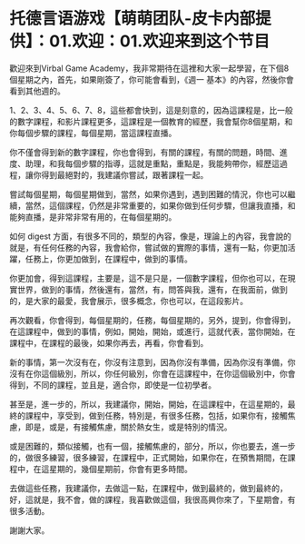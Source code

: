 # 托德言语游戏【萌萌团队-皮卡内部提供】：01.欢迎：01.欢迎来到这个节目

歡迎來到Virbal Game Academy，我非常期待在這裡和大家一起學習，在下個8個星期之內，首先，如果剛簽了，你可能會看到，《週一 基本》的內容，然後你會看到其他週的。

1、2、3、4、5、6、7、8，這些都會快到，這是刻意的，因為這課程是，比一般的數字課程，和影片課程更多，這課程是一個教育的經歷，我會幫你8個星期，和你每個步驟的課程，每個星期，當這課程直播。

你不僅會得到新的數字課程，你也會得到，有關的課程，有關的問題，時間、進度、助理，和我每個步驟的指導，這就是重點，重點是，我能夠帶你，經歷這過程，讓你得到最絕對的，我建議你嘗試，跟著課程一起。

嘗試每個星期，每個星期做到，當然，如果你遇到，遇到困難的情況，你也可以繼續，當然，這個課程，仍然是非常重要的，如果你做到任何步驟，但讓我直播，和能夠直播，是非常非常有用的，在每個星期的。

如何 digest 方面，有很多不同的，類型的內容，像是，理論上的內容，我會說的就是，有任何任務的內容，我會給你，嘗試做的實際的事情，還有一點，你更加活躍，任務上，你更加做到，在課程中，做到的事情。

你更加會，得到這課程，主要是，這不是只是，一個數字課程，但你也可以，在現實世界，做到的事情，然後還有，當然，有，問答與我，還有，在我面前，做到的，是大家的最愛，我會展示，很多概念，你也可以，在這段影片。

再次觀看，你會得到，每個星期的，任務，每個星期的，另外，提到，你會得到，在這課程中，做到的事情，例如，開始，開始，或進行，這就代表，當你開始，在課程中，在課程的最後，如果你再去，再看，你會看到。

新的事情，第一次沒有在，你沒有注意到，因為你沒有準備，因為你沒有準備，你沒有在你這個級別，所以，你任何級別，你會在這課程中，在你這個級別中，你會得到，不同的課程，並且是，適合你，即使是一位初學者。

甚至是，進一步的，所以，我建議你，開始，開始，在這課程中，在這星期的，最終的課程中，享受到，做到任務，特別是，有很多任務，包括，如果你有，接觸焦慮，即是，或是，有接觸焦慮，關於熱女生，或是特別的情況。

或是困難的，類似接觸，也有一個，接觸焦慮的，部分，所以，你也要去，進一步的，做很多練習，很多練習，在課程中，正式開始，如果你在，在預售期間，在課程中，在這星期的，幾個星期前，你會有更多時間。

去做這些任務，我建議你，去做這一點，在課程中，做到最終的，做到最終的，好，這就是，我不會，做的課程，我喜歡做這個，我很高興你來了，下星期會，有很多活動。

謝謝大家。